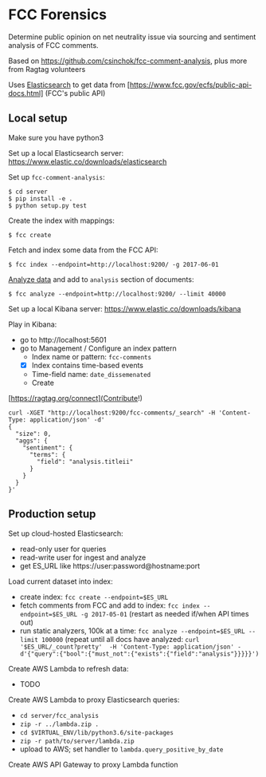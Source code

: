# FCC Forensics
Determine public opinion on net neutrality issue via sourcing and sentiment analysis of FCC comments.

Based on https://github.com/csinchok/fcc-comment-analysis, plus more from Ragtag volunteers

Uses [Elasticsearch](https://www.elastic.co/) to get data from [https://www.fcc.gov/ecfs/public-api-docs.html] (FCC's public API)

## Local setup

Make sure you have python3

Set up a local Elasticsearch server: https://www.elastic.co/downloads/elasticsearch

Set up `fcc-comment-analysis`:

    $ cd server
    $ pip install -e .
    $ python setup.py test

Create the index with mappings:

    $ fcc create

Fetch and index some data from the FCC API:

    $ fcc index --endpoint=http://localhost:9200/ -g 2017-06-01

[Analyze data](https://github.com/RagtagOpen/fccforensics/blob/master/server/fcc_analysis/analyzers.py) and add to `analysis` section of documents:

    $ fcc analyze --endpoint=http://localhost:9200/ --limit 40000

Set up a local Kibana server: https://www.elastic.co/downloads/kibana

Play in Kibana:
- go to http://localhost:5601
- go to Management / Configure an index pattern
  - Index name or pattern: `fcc-comments`
  - [x] Index contains time-based events
  - Time-field name: `date_dissemenated`
  - Create

[https://ragtag.org/connect](Contribute!)


```
curl -XGET "http://localhost:9200/fcc-comments/_search" -H 'Content-Type: application/json' -d'
{
  "size": 0,
  "aggs": {
    "sentiment": {
      "terms": {
        "field": "analysis.titleii"
      }
    }
  }
}'
```

## Production setup

Set up cloud-hosted Elasticsearch:
- read-only user for queries
- read-write user for ingest and analyze
- get ES_URL like https://user:password@hostname:port

Load current dataset into index:
- create index: `fcc create --endpoint=$ES_URL`
- fetch comments from FCC and add to index: `fcc index --endpoint=$ES_URL -g 2017-05-01` (restart as needed if/when API times out)
- run static analyzers, 100k at a time: `fcc analyze --endpoint=$ES_URL --limit 100000` (repeat until all docs have analyzed: `curl '$ES_URL/_count?pretty'  -H 'Content-Type: application/json' -d'{"query":{"bool":{"must_not":{"exists":{"field":"analysis"}}}}}')`

Create AWS Lambda to refresh data:
- TODO

Create AWS Lambda to proxy Elasticsearch queries:
- `cd server/fcc_analysis`
- `zip -r ../lambda.zip .`
- `cd $VIRTUAL_ENV/lib/python3.6/site-packages`
- `zip -r path/to/server/lambda.zip`
- upload to AWS; set handler to `lambda.query_positive_by_date`

Create AWS API Gateway to proxy Lambda function

